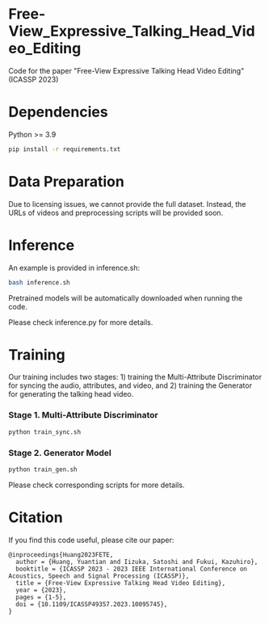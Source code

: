 # Free-View_Expressive_Talking_Head_Video_Editing
Code for the paper "Free-View Expressive Talking Head Video Editing" (ICASSP 2023)



# Dependencies
Python >= 3.9
```bash
pip install -r requirements.txt
```


# Data Preparation
Due to licensing issues, we cannot provide the full dataset.
Instead, the URLs of videos and preprocessing scripts will be provided soon.



# Inference
An example is provided in inference.sh:

```bash
bash inference.sh
```
Pretrained models will be automatically downloaded when running the code.

Please check inference.py for more details.

# Training
Our training includes two stages: 1) training the Multi-Attribute Discriminator for syncing the audio, attributes, and video, and 2) training the Generator for generating the talking head video.


### Stage 1. Multi-Attribute Discriminator
```bash
python train_sync.sh
```

### Stage 2. Generator Model
```bash
python train_gen.sh
```

Please check corresponding scripts for more details.

# Citation
If you find this code useful, please cite our paper:

```
@inproceedings{Huang2023FETE,
  author = {Huang, Yuantian and Iizuka, Satoshi and Fukui, Kazuhiro},
  booktitle = {ICASSP 2023 - 2023 IEEE International Conference on Acoustics, Speech and Signal Processing (ICASSP)},
  title = {Free-View Expressive Talking Head Video Editing},
  year = {2023},
  pages = {1-5},
  doi = {10.1109/ICASSP49357.2023.10095745},
}
```


